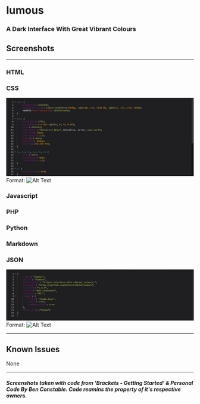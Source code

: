 # lumous
### A Dark Interface With Great Vibrant Colours



## Screenshots

***

### HTML

### CSS

![CSS](/Img/css.png)
Format: ![Alt Text](url)

### Javascript

### PHP

### Python

### Markdown

### JSON

![JSON](/Img/json.png)
Format: ![Alt Text](url)

***

## Known Issues

None

***

##### Screenshots taken with code from 'Brackets - Getting Started' & Personal Code By Ben Constable. Code reamins the property of it's respective owners.